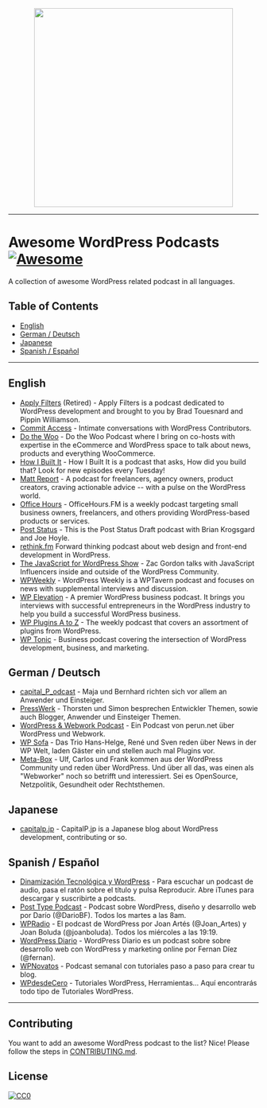 
<div align="center">
	<img width=400 src=assets/wapuu-micro.png />
</div>

***

# Awesome WordPress Podcasts [![Awesome](https://cdn.rawgit.com/sindresorhus/awesome/d7305f38d29fed78fa85652e3a63e154dd8e8829/media/badge.svg)](https://github.com/sindresorhus/awesome)

A collection of awesome WordPress related podcast in all languages.

## Table of Contents

* [English](#english)
* [German / Deutsch](#german--deutsch)
* [Japanese](#japanese)
* [Spanish / Español](#spanish--espanol)

***

## English

* [Apply Filters](http://applyfilters.fm/) (Retired) - Apply Filters is a podcast dedicated to WordPress development and brought to you by Brad Touesnard and Pippin Williamson.
* [Commit Access](https://commitaccess.com/) - Intimate conversations with WordPress Contributors.
* [Do the Woo](https://bobwp.com/woocommerce-podcast/) - Do the Woo Podcast where I bring on co-hosts with expertise in the eCommerce and WordPress space to talk about news, products and everything WooCommerce.
* [How I Built It](https://howibuilt.it/) - How I Built It is a podcast that asks, How did you build that? Look for new episodes every Tuesday!
* [Matt Report](https://mattreport.com/) - A podcast for freelancers, agency owners, product creators, craving actionable advice -- with a pulse on the WordPress world.
* [Office Hours](https://officehours.fm/) - OfficeHours.FM is a weekly podcast targeting small business owners, freelancers, and others providing WordPress-based products or services.
* [Post Status](https://poststatus.com/) - This is the Post Status Draft podcast with Brian Krogsgard and Joe Hoyle.
* [rethink.fm](https://rethink.fm/) Forward thinking podcast about web design and front-end development in WordPress.
* [The JavaScript for WordPress Show](https://javascriptforwp.com/show/) - Zac Gordon talks with JavaScript Influencers inside and outside of the WordPress Community.
* [WPWeekly](https://wptavern.com/) - WordPress Weekly is a WPTavern podcast and focuses on news with supplemental interviews and discussion.
* [WP Elevation](https://www.wpelevation.com/) - A premier WordPress business podcast. It brings you interviews with successful entrepreneurs in the WordPress industry to help you build a successful WordPress business.
* [WP Plugins A to Z](http://wppluginsatoz.com/) - The weekly podcast that covers an assortment of plugins from WordPress.
* [WP Tonic](https://www.wp-tonic.com/) - Business podcast covering the intersection of WordPress development, business, and marketing.

## German / Deutsch

* [capital_P_odcast](https://capital-p.de/) - Maja und Bernhard richten sich vor allem an Anwender und Einsteiger.
* [PressWerk](https://presswerk.net) - Thorsten und Simon besprechen Entwickler Themen, sowie auch Blogger, Anwender und Einsteiger Themen.
* [WordPress & Webwork Podcast](https://www.perun.net/kategorie/podcast/) - Ein Podcast von perun.net über WordPress und Webwork.
* [WP Sofa](https://wp-sofa.de) - Das Trio Hans-Helge, René und Sven reden über News in der WP Welt, laden Gäster ein und stellen auch mal Plugins vor.
* [Meta-Box](https://meta-box.de) - Ulf, Carlos und Frank kommen aus der WordPress Community und reden über WordPress. Und über all das, was einen als "Webworker" noch so betrifft und interessiert. Sei es OpenSource, Netzpolitik, Gesundheit oder Rechtsthemen.

## Japanese

* [capitalp.jp](https://capitalp.jp/podcast/) - CapitalP.jp is a Japanese blog about WordPress development, contributing or so.

## Spanish / Español

* [Dinamización Tecnológica y WordPress](https://www.dinapyme.com/podcasts/) - Para escuchar un podcast de audio, pasa el ratón sobre el título y pulsa Reproducir. Abre iTunes para descargar y suscribirte a podcasts.
* [Post Type Podcast](https://www.dariobf.com/podcast) - Podcast sobre WordPress, diseño y desarrollo web por Darío (@DarioBF). Todos los martes a las 8am.
* [WPRadio](https://wpradio.es/) - El podcast de WordPress por Joan Artés (@Joan_Artes) y Joan Boluda (@joanboluda). Todos los miércoles a las 19:19.
* [WordPress Diario](https://www.fernan.com.es/podcast/) - WordPress Diario es un podcast sobre sobre desarrollo web con WordPress y marketing online por Fernan Díez (@fernan).
* [WPNovatos](https://www.wpnovatos.com/podcast/) - Podcast semanal con tutoriales paso a paso para crear tu blog.
* [WPdesdeCero](https://wpdesdezero.com/) - Tutoriales WordPress, Herramientas... Aquí encontrarás todo tipo de Tutoriales WordPress.

***

## Contributing

You want to add an awesome WordPress podcast to the list? Nice! Please follow the steps in [CONTRIBUTING.md](CONTRIBUTING.md).

## License

[![CC0](http://mirrors.creativecommons.org/presskit/buttons/88x31/svg/cc-zero.svg)](LICENSE)
